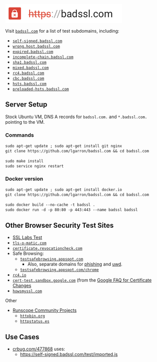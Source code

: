[![badssl.com](badssl.com.png)](https://badssl.com)

Visit [`badssl.com`](https://badssl.com/) for a list of test subdomains, including:

- [`self-signed.badssl.com`](https://self-signed.badssl.com)
- [`wrong.host.badssl.com`](https://wrong.host.badssl.com)
- [`expired.badssl.com`](https://expired.badssl.com)
- [`incomplete-chain.badssl.com`](https://incomplete-chain.badssl.com)
- [`sha1.badssl.com`](https://sha1.badssl.com)
- [`mixed.badssl.com`](https://mixed.badssl.com)
- [`rc4.badssl.com`](https://rc4.badssl.com)
- [`cbc.badssl.com`](https://cbc.badssl.com)
- [`hsts.badssl.com`](https://hsts.badssl.com)
- [`preloaded-hsts.badssl.com`](https://preloaded-hsts.badssl.com)

## Server Setup

Stock Ubuntu VM, DNS A records for `badssl.com.` and `*.badssl.com.` pointing to the VM.

### Commands

    sudo apt-get update ; sudo apt-get install git nginx
    git clone https://github.com/lgarron/badssl.com && cd badssl.com

    sudo make install
    sudo service nginx restart

### Docker version


    sudo apt-get update ; sudo apt-get install docker.io
    git clone https://github.com/lgarron/badssl.com && cd badssl.com

    sudo docker build --no-cache -t badssl .
    sudo docker run -d -p 80:80 -p 443:443 --name badssl badssl


## Other Browser Security Test Sites

- [SSL Labs Test](https://www.ssllabs.com/ssltest/)
- [`tls-o-matic.com`](https://www.tls-o-matic.com/)
- [`certificate.revocationcheck.com`](https://certificate.revocationcheck.com/)
- Safe Browsing:
  - [`testsafebrowsing.appspot.com`](https://testsafebrowsing.appspot.com/)
    - Also, separate domains for [phishing](http://phishing.safebrowsingtest.com/) and [uwd](http://uwd.safebrowsingtest.com/).
  - [`testsafebrowsing.appspot.com/chrome`](https://testsafebrowsing.appspot.com/chrome)
- [`rc4.io`](https://rc4.io/)
- [`cert-test.sandbox.google.com`](https://cert-test.sandbox.google.com/) (from the [Google FAQ for Certificate Changes](https://pki.google.com/faq.html)
- [`howsmyssl.com`](https://www.howsmyssl.com/)

Other

- [Runscope Community Projects](https://www.runscope.com/community)
  - [`httpbin.org`](https://httpbin.org/)
  - [`httpstatus.es`](http://httpstatus.es/)

## Use Cases

- [crbug.com/477868](https://code.google.com/p/chromium/issues/detail?id=477868) uses:
  - <https://self-signed.badssl.com/test/imported.js>
